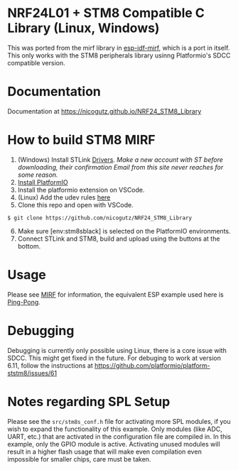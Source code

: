 NRF24L01 + STM8 Compatible C Library (Linux, Windows)
=====================================
This was ported from the mirf library in [esp-idf-mirf](https://github.com/nopnop2002/esp-idf-mirf), which is a port in itself. This only works with the STM8 peripherals library usinng Platformio's SDCC compatible version.

Documentation
=============
Documentation at https://nicogutz.github.io/NRF24_STM8_Library

How to build STM8 MIRF
=====================================

1. (Windows) Install STLink [Drivers](https://www.st.com/en/development-tools/stsw-link009.html). _Make a new account with ST before downloading, their confirmation Email from this site never reaches for some reason._
2. [Install PlatformIO](https://docs.platformio.org/en/latest/core/installation/methods/installer-script.html)
3. Install the platformio extension on VSCode.
4. (Linux) Add the udev rules [here](https://docs.platformio.org/en/stable/core/installation/udev-rules.html#platformio-udev-rules) 
5. Clone this repo and open with VSCode.
```shell
$ git clone https://github.com/nicogutz/NRF24_STM8_Library
```
6. Make sure [env:stm8sblack] is selected on the PlatformIO environments.
7. Connect STLink and STM8, build and upload using the buttons at the bottom.

Usage
=====
Please see [MIRF](src/MIRF.md) for information, the equivalent ESP example used here is [Ping-Pong](https://github.com/nopnop2002/esp-idf-mirf/tree/master/Ping-Pong).

Debugging
==========
Debugging is currently only possible using Linux, there is a core issue with SDCC. This might get fixed in the future.
For debuging to work at version 6.11, follow the instructions at https://github.com/platformio/platform-ststm8/issues/61

Notes regarding SPL Setup
=========================

Please see the `src/stm8s_conf.h` file for activating more SPL modules, if you wish to expand the functionality of this example. Only modules (like ADC, UART, etc.) that are activated in the configuration file are compiled in. In this example, only the GPIO module is active. Activating unused modules will result in a higher flash usage that will make even compilation even impossible for smaller chips, care must be taken.
